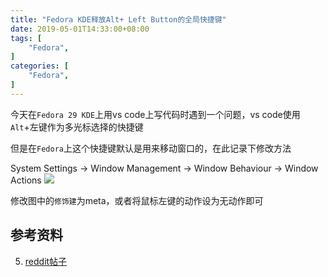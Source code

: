 ```yaml
---
title: "Fedora KDE释放Alt+ Left Button的全局快捷键"
date: 2019-05-01T14:33:00+08:00
tags: [
    "Fedora",
]
categories: [
    "Fedora",
]
---
```


今天在`Fedora 29 KDE`上用vs code上写代码时遇到一个问题，vs code使用`Alt`+左键作为多光标选择的快捷键

但是在`Fedora`上这个快捷键默认是用来移动窗口的，在此记录下修改方法

System Settings -> Window Management -> Window Behaviour -> Window Actions ![](/img/kde_window_behaviour.png)

修改图中的`修饰建`为meta，或者将鼠标左键的动作设为无动作即可

## 参考资料
5. [reddit帖子](https://www.reddit.com/r/kde/comments/7bok16/how_can_i_change_the_behavior_of_altclick_on_kde/)
